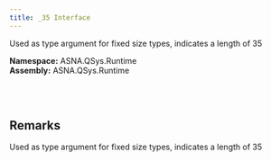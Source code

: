 ```yaml
---
title: _35 Interface
---
```


Used as type argument for fixed size types, indicates a length of 35

**Namespace:** ASNA.QSys.Runtime <br/>
**Assembly:** ASNA.QSys.Runtime

<br>
<br>

## Remarks

Used as type argument for fixed size types, indicates a length of 35

[//]: # ($$TODO: Complete the Remarks section.)

<br>
<br>

